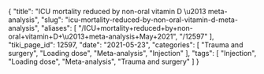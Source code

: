 {
    "title": "ICU mortality reduced by non-oral vitamin D \u2013 meta-analysis",
    "slug": "icu-mortality-reduced-by-non-oral-vitamin-d-meta-analysis",
    "aliases": [
        "/ICU+mortality+reduced+by+non-oral+vitamin+D+\u2013+meta-analysis+May+2021",
        "/12597"
    ],
    "tiki_page_id": 12597,
    "date": "2021-05-23",
    "categories": [
        "Trauma and surgery",
        "Loading dose",
        "Meta-analysis",
        "Injection"
    ],
    "tags": [
        "Injection",
        "Loading dose",
        "Meta-analysis",
        "Trauma and surgery"
    ]
}
